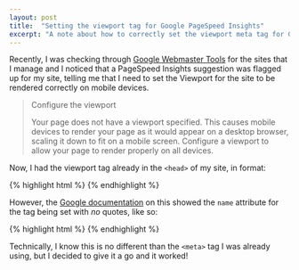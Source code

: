 ```yaml
---
layout: post
title:  "Setting the viewport tag for Google PageSpeed Insights"
excerpt: "A note about how to correctly set the viewport meta tag for Google PageSpeed Insights."
---
```


Recently, I was checking through [Google Webmaster Tools][1] for the sites that I manage and I noticed that a 
PageSpeed Insights suggestion was flagged up for my site, telling me that I need to set the Viewport for the site to be 
rendered correctly on mobile devices.

> Configure the viewport
>
> Your page does not have a viewport specified. This causes mobile devices to render your page as it would appear on a 
desktop browser, scaling it down to fit on a mobile screen. Configure a viewport to allow your page to render properly 
on all devices.

Now, I had the viewport tag already in the `<head>` of my site, in format:

{% highlight html %}
    <meta name="viewport" content="width=device-width, initial-scale=1">
{% endhighlight %}

However, the [Google documentation][2] on this showed the `name` attribute for the tag being set with *no* quotes, 
like so:

{% highlight html %}
    <meta name=viewport content="width=device-width, initial-scale=1">
{% endhighlight %}

Technically, I know this is no different than the `<meta>` tag I was already using, but I decided to give it a go and it 
worked!

[1]: https://developers.google.com/speed/pagespeed/insights/
[2]: https://developers.google.com/speed/docs/insights/ConfigureViewport
